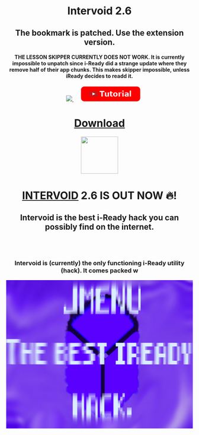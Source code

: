 <h1 align="center">Intervoid 2.6</h1>
  <h2 align="center">The bookmark is patched. Use the extension version.</h2>
  <h4 align="center">THE LESSON SKIPPER CURRENTLY DOES NOT WORK. It is currently impossible to unpatch since i-Ready did a strange update where they remove half of their app chunks. This makes skipper impossible, unless iReady decides to readd it.
<h4>
<p align="center">
<a>&nbsp;&nbsp;&nbsp;&nbsp;&nbsp;</a>
<a href="https://discord.gg/VnkpeGmv2C">
<img src="https://img.shields.io/discord/1090752398357708913?style=for-the-badge&logo=discord&label=JMENU+Discord"></img>
</a>
<a>&nbsp;&nbsp;&nbsp;&nbsp;&nbsp;</a>
<a href="https://www.youtube.com/watch?v=G51ZxC681rA&t">
<img src="/files/img/button_tutorial.png"></img>
</a>
<br>
<h1 align="center"><a align="center" href="https://github.com/J6co0b/jmenu/releases/download/2.6/interVoid2.5EXTENSION.zip">Download</a></h1>
</p>
<p align="center">
<img src="https://raw.githubusercontent.com/J6co0b/jmenu/main/files/jmenu.png" width="100" height="100"></img>
</p>
<h1 align="center"><a href="/script.js">INTERVOID</a> 2.6 IS OUT NOW 🔥!</h2>
<h2 align="center">Intervoid is the best i-Ready hack you can possibly find on the internet.</h2>
<br><br>
<h3 align="center">Intervoid is (currently) the only functioning i-Ready utility (hack). It comes packed w</h3>
<img src="/files/banner.png" width="1000" height="400"></img>
